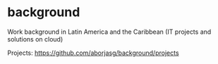 # background
Work background in Latin America and the Caribbean (IT projects and solutions on cloud)

Projects: https://github.com/aborjasg/background/projects
